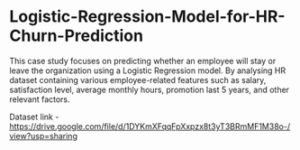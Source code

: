 # Logistic-Regression-Model-for-HR-Churn-Prediction
This case study focuses on predicting whether an employee will stay or leave the organization using a Logistic Regression model. By analysing HR dataset containing various employee-related features such as salary, satisfaction level, average monthly hours, promotion last 5 years, and other relevant factors.

Dataset link - https://drive.google.com/file/d/1DYKmXFqqFpXxpzx8t3yT3BRmMF1M38o-/view?usp=sharing
